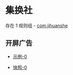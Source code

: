 # 集换社

存在 1 规则组 - [com.jihuanshe](/src/apps/com.jihuanshe.ts)

## 开屏广告

- [示例-0](https://m.gkd.li/57941037/44193959-0c19-44ff-9549-5e69d2d69013)

- [快照-0](https://i.gkd.li/i/14303879)

